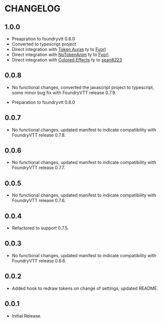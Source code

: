 # CHANGELOG

## 1.0.0 

- Preapration to foundryvtt 0.8.0
- Converted to typescript project
- Direct integration with [Token Auras](https://bitbucket.org/Fyorl/token-auras/src/master/) ty to  [Fyorl](https://bitbucket.org/Fyorl/)
- Direct integration with [NoTokenAnim](https://bitbucket.org/Fyorl/notokenanim/src/master/) ty to  [Fyorl](https://bitbucket.org/Fyorl/)
- Direct integration with [Colored Effects](https://github.com/sean8223/coloredeffects) ty to [sean8223](https://github.com/sean8223)

## 0.0.8

- No functional changes, converted the javascript project to typescript, some minor bug fix with FoundryVTT release 0.7.9.

- Preparation to foundryvtt 0.8.0

## 0.0.7

- No functional changes, updated manifest to indicate compatibility with FoundryVTT release 0.7.8.

## 0.0.6

- No functional changes, updated manifest to indicate compatibility with FoundryVTT release 0.7.7.

## 0.0.5

- No functional changes, updated manifest to indicate compatibility with FoundryVTT release 0.7.6.

## 0.0.4

- Refactored to support 0.7.5.

## 0.0.3

- No functional changes, updated manifest to indicate compatibility with FoundryVTT release 0.6.6.

## 0.0.2

- Added hook to redraw tokens on change of settings; updated README.

## 0.0.1

- Initial Release.
